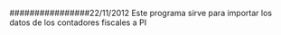 ﻿################22/11/2012
Este programa sirve para importar los datos de los contadores fiscales a PI
